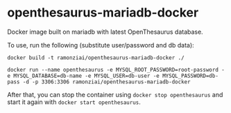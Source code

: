 # openthesaurus-mariadb-docker
Docker image built on mariadb with latest OpenThesaurus database.

To use, run the following (substitute user/password and db data):

`docker build -t ramonziai/openthesaurus-mariadb-docker ./`

`docker run --name openthesaurus -e MYSQL_ROOT_PASSWORD=root-password -e MYSQL_DATABASE=db-name -e MYSQL_USER=db-user -e MYSQL_PASSWORD=db-pass -d -p 3306:3306 ramonziai/openthesaurus-mariadb-docker`

After that, you can stop the container using `docker stop openthesaurus` and start it again with `docker start openthesaurus`.
